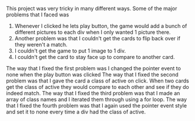 This project was very tricky in many different ways. Some of the major problems that I faced was
1. Whenever I clicked he lets play button, the game would add a bunch of different pictures to each div when I only wanted 1 picture there.
2. Another problem was that I couldn't get the cards to flip back over if they weren't a match.
3. I couldn't get the game to put 1 image to 1 div.
4. I couldn't get the card to stay face up to compare to another card.

The way that I fixed the first problem was I changed the pointer event to none when the play button was clicked
The way that I fixed the second problem was that I gave the card a class of active on click. When two cards get the class of active they would compare to each other and see if they do indeed match.
The way that I fixed the third problem was that I made an array of class names and I iterated them through using a for loop.
The way that I fixed the fourth problem was that I again used the pointer event style and set it to none every time a div had the class of active.
